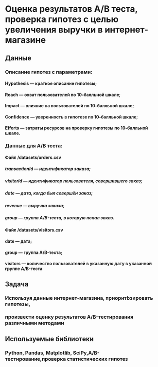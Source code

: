# Оценка результатов A/B теста, проверка гипотез c целью увеличения выручки в интернет-магазине
## Данные
### Описание гипотез с параметрами:
#### Hypothesis — краткое описание гипотезы;
#### Reach — охват пользователей по 10-балльной шкале;
#### Impact — влияние на пользователей по 10-балльной шкале;
#### Confidence — уверенность в гипотезе по 10-балльной шкале;
#### Efforts — затраты ресурсов на проверку гипотезы по 10-балльной шкале. 
### Данные для A/B теста:
#### Файл /datasets/orders.csv
##### transactionId — идентификатор заказа;
##### visitorId — идентификатор пользователя, совершившего заказ;
##### date — дата, когда был совершён заказ;
##### revenue — выручка заказа;
##### group — группа A/B-теста, в которую попал заказ.
#### Файл /datasets/visitors.csv
#### date — дата;
#### group — группа A/B-теста;
#### visitors — количество пользователей в указанную дату в указанной группе A/B-теста
## Задача
### Используя данные интернет-магазина, приоритbзировать гипотезы, 
### произвести оценку результатов A/B-тестирования различными методами
## Используемые библиотеки
### Python, Pandas, Matplotlib, SciPy,A/B-тестирование,проверка статистических гипотез
